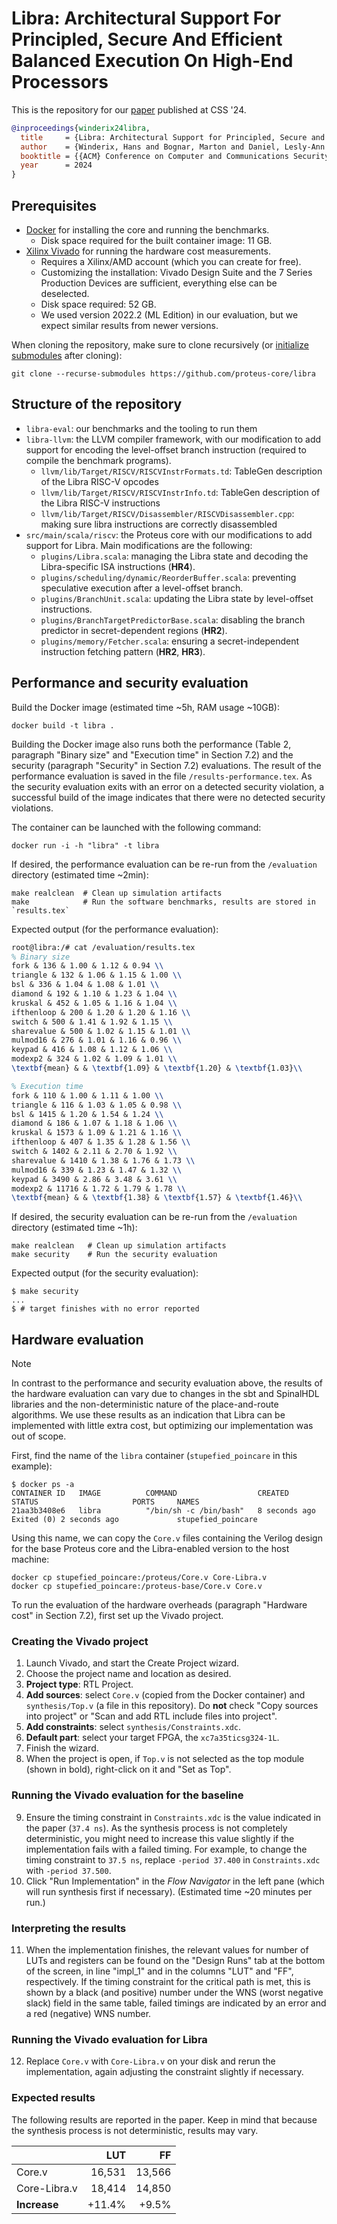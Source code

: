 # Libra: Architectural Support For Principled, Secure And Efficient Balanced Execution On High-End Processors

This is the repository for our [paper](https://mici.hu/papers/winderix24libra.pdf) published at CSS '24.

```bibtex
@inproceedings{winderix24libra,
  title     = {Libra: Architectural Support for Principled, Secure and Efficient Balanced Execution on High-End Processors},
  author    = {Winderix, Hans and Bognar, Marton and Daniel, Lesly-Ann and Piessens, Frank},
  booktitle = {{ACM} Conference on Computer and Communications Security ({CCS})},
  year      = 2024
}
```

## Prerequisites

- [Docker](https://docs.docker.com/engine/install/) for installing the core and running the benchmarks.
  - Disk space required for the built container image: 11 GB.
- [Xilinx Vivado](https://www.xilinx.com/products/design-tools/vivado/vivado-ml.html) for running the hardware cost measurements.
  - Requires a Xilinx/AMD account (which you can create for free).
  - Customizing the installation: Vivado Design Suite and the 7 Series Production Devices are sufficient, everything else can be deselected.
  - Disk space required: 52 GB.
  - We used version 2022.2 (ML Edition) in our evaluation, but we expect similar results from newer versions.

When cloning the repository, make sure to clone recursively (or [initialize submodules](https://git-scm.com/book/en/v2/Git-Tools-Submodules#_cloning_submodules) after cloning):

```shell
git clone --recurse-submodules https://github.com/proteus-core/libra
```

## Structure of the repository

- `libra-eval`: our benchmarks and the tooling to run them
- `libra-llvm`: the LLVM compiler framework, with our modification to add support for encoding the level-offset branch instruction (required to compile the benchmark programs).
  - `llvm/lib/Target/RISCV/RISCVInstrFormats.td`: TableGen description of the Libra RISC-V opcodes
  - `llvm/lib/Target/RISCV/RISCVInstrInfo.td`: TableGen description of the Libra RISC-V instructions
  - `llvm/lib/Target/RISCV/Disassembler/RISCVDisassembler.cpp`: making sure libra instructions are correctly disassembled
- `src/main/scala/riscv`: the Proteus core with our modifications to add support for Libra. Main modifications are the following:
  - `plugins/Libra.scala`: managing the Libra state and decoding the Libra-specific ISA instructions (**HR4**).
  - `plugins/scheduling/dynamic/ReorderBuffer.scala`: preventing speculative execution after a level-offset branch.
  - `plugins/BranchUnit.scala`: updating the Libra state by level-offset instructions.
  - `plugins/BranchTargetPredictorBase.scala`: disabling the branch predictor in secret-dependent regions (**HR2**).
  - `plugins/memory/Fetcher.scala`: ensuring a secret-independent instruction fetching pattern (**HR2**, **HR3**).

## Performance and security evaluation

Build the Docker image (estimated time ~5h, RAM usage ~10GB):

```shell
docker build -t libra .
```

Building the Docker image also runs both the performance (Table 2, paragraph "Binary size" and "Execution time" in Section 7.2) and the security (paragraph "Security" in Section 7.2) evaluations.
The result of the performance evaluation is saved in the file `/results-performance.tex`.
As the security evaluation exits with an error on a detected security violation, a successful build of the image indicates that there were no detected security violations.

The container can be launched with the following command:

```shell
docker run -i -h "libra" -t libra
```

If desired, the performance evaluation can be re-run from the `/evaluation` directory (estimated time ~2min):

```shell
make realclean  # Clean up simulation artifacts
make            # Run the software benchmarks, results are stored in `results.tex`
```

Expected output (for the performance evaluation):

```tex
root@libra:/# cat /evaluation/results.tex
% Binary size
fork & 136 & 1.00 & 1.12 & 0.94 \\
triangle & 132 & 1.06 & 1.15 & 1.00 \\
bsl & 336 & 1.04 & 1.08 & 1.01 \\
diamond & 192 & 1.10 & 1.23 & 1.04 \\
kruskal & 452 & 1.05 & 1.16 & 1.04 \\
ifthenloop & 200 & 1.20 & 1.20 & 1.16 \\
switch & 500 & 1.41 & 1.92 & 1.15 \\
sharevalue & 500 & 1.02 & 1.15 & 1.01 \\
mulmod16 & 276 & 1.01 & 1.16 & 0.96 \\
keypad & 416 & 1.08 & 1.12 & 1.06 \\
modexp2 & 324 & 1.02 & 1.09 & 1.01 \\
\textbf{mean} & & \textbf{1.09} & \textbf{1.20} & \textbf{1.03}\\

% Execution time
fork & 110 & 1.00 & 1.11 & 1.00 \\
triangle & 116 & 1.03 & 1.05 & 0.98 \\
bsl & 1415 & 1.20 & 1.54 & 1.24 \\
diamond & 186 & 1.07 & 1.18 & 1.06 \\
kruskal & 1573 & 1.09 & 1.21 & 1.16 \\
ifthenloop & 407 & 1.35 & 1.28 & 1.56 \\
switch & 1402 & 2.11 & 2.70 & 1.92 \\
sharevalue & 1410 & 1.38 & 1.76 & 1.73 \\
mulmod16 & 339 & 1.23 & 1.47 & 1.32 \\
keypad & 3490 & 2.86 & 3.48 & 3.61 \\
modexp2 & 11716 & 1.72 & 1.79 & 1.78 \\
\textbf{mean} & & \textbf{1.38} & \textbf{1.57} & \textbf{1.46}\\
```

If desired, the security evaluation can be re-run from the `/evaluation` directory (estimated time ~1h):

```shell
make realclean   # Clean up simulation artifacts
make security    # Run the security evaluation
```

Expected output (for the security evaluation):

```shell
$ make security
...
$ # target finishes with no error reported
```

## Hardware evaluation

> [!NOTE]
> In contrast to the performance and security evaluation above, the results of the hardware evaluation can vary due to changes in the sbt and SpinalHDL libraries and the non-deterministic nature of the place-and-route algorithms. We use these results as an indication that Libra can be implemented with little extra cost, but optimizing our implementation was out of scope.

First, find the name of the `libra` container (`stupefied_poincare` in this example):

```shell
$ docker ps -a
CONTAINER ID   IMAGE          COMMAND                  CREATED          STATUS                     PORTS     NAMES
21aa3b3408e6   libra          "/bin/sh -c /bin/bash"   8 seconds ago    Exited (0) 2 seconds ago             stupefied_poincare
```

Using this name, we can copy the `Core.v` files containing the Verilog design for the base Proteus core and the Libra-enabled version to the host machine:

```shell
docker cp stupefied_poincare:/proteus/Core.v Core-Libra.v
docker cp stupefied_poincare:/proteus-base/Core.v Core.v
```

To run the evaluation of the hardware overheads (paragraph "Hardware cost" in Section 7.2), first set up the Vivado project.

### Creating the Vivado project

1. Launch Vivado, and start the Create Project wizard.
2. Choose the project name and location as desired.
3. **Project type**: RTL Project.
4. **Add sources**: select `Core.v` (copied from the Docker container) and `synthesis/Top.v` (a file in this repository). Do **not** check "Copy sources into project" or "Scan and add RTL include files into project".
5. **Add constraints**: select `synthesis/Constraints.xdc`.
6. **Default part**: select your target FPGA, the `xc7a35ticsg324-1L`.
7. Finish the wizard.
8. When the project is open, if `Top.v` is not selected as the top module (shown in bold), right-click on it and "Set as Top".

### Running the Vivado evaluation for the baseline

9. Ensure the timing constraint in `Constraints.xdc` is the value indicated in the paper (`37.4 ns`). As the synthesis process is not completely deterministic, you might need to increase this value slightly if the implementation fails with a failed timing. For example, to change the timing constraint to `37.5 ns`, replace `-period 37.400` in `Constraints.xdc` with `-period 37.500`.
10. Click "Run Implementation" in the *Flow Navigator* in the left pane (which will run synthesis first if necessary). (Estimated time ~20 minutes per run.)

### Interpreting the results

11. When the implementation finishes, the relevant values for number of LUTs and registers can be found on the "Design Runs" tab at the bottom of the screen, in line "impl_1" and in the columns "LUT" and "FF", respectively.
If the timing constraint for the critical path is met, this is shown by a black (and positive) number under the WNS (worst negative slack) field in the same table, failed timings are indicated by an error and a red (negative) WNS number.

### Running the Vivado evaluation for Libra

12. Replace `Core.v` with `Core-Libra.v` on your disk and rerun the implementation, again adjusting the constraint slightly if necessary.

### Expected results

The following results are reported in the paper. Keep in mind that because the synthesis process is not deterministic, results may vary.

|              |    LUT |     FF |
|--------------|-------:|-------:|
| Core.v       | 16,531 | 13,566 |
| Core-Libra.v | 18,414 | 14,850 |
| **Increase** | +11.4% |  +9.5% |
